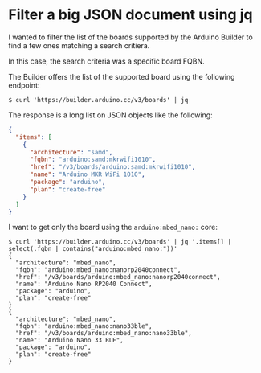 # Filter a big JSON document using jq

I wanted to filter the list of the boards supported by the Arduino Builder to find a few ones matching a search critiera.

In this case, the search criteria was a specific board FQBN.

The Builder offers the list of the supported board using the following endpoint:

```shell
$ curl 'https://builder.arduino.cc/v3/boards' | jq
```

The response is a long list on JSON objects like the following:

```json
{
  "items": [
    {
      "architecture": "samd",
      "fqbn": "arduino:samd:mkrwifi1010",
      "href": "/v3/boards/arduino:samd:mkrwifi1010",
      "name": "Arduino MKR WiFi 1010",
      "package": "arduino",
      "plan": "create-free"
    }
  ]
}
```

I want to get only the board using the `arduino:mbed_nano:` core:

```shell
$ curl 'https://builder.arduino.cc/v3/boards' | jq '.items[] | select(.fqbn | contains("arduino:mbed_nano:"))'
{
  "architecture": "mbed_nano",
  "fqbn": "arduino:mbed_nano:nanorp2040connect",
  "href": "/v3/boards/arduino:mbed_nano:nanorp2040connect",
  "name": "Arduino Nano RP2040 Connect",
  "package": "arduino",
  "plan": "create-free"
}
{
  "architecture": "mbed_nano",
  "fqbn": "arduino:mbed_nano:nano33ble",
  "href": "/v3/boards/arduino:mbed_nano:nano33ble",
  "name": "Arduino Nano 33 BLE",
  "package": "arduino",
  "plan": "create-free"
}
```
